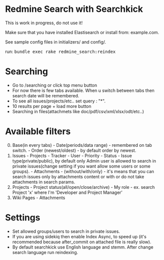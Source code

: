 # Redmine Search with Searchkick

This is work in progress, do not use it!

Make sure that you have installed Elastisearch or install from: example.com.

See sample config files in initializers/ and config/.

run: <tt> bundle exec rake redmine_search:reindex </tt>

# Searching
  - Go to /searching or click top menu button
  - For now there is few tabs available. When u switch between tabs then search date will be remembered.
  - To see all issues/projects/etc.. set query : "*".
  - 10 results per page + load more button
  - Searching in files(attachmets like doc/pdf/csv/xml/xlsx/odt/etc..)

# Available filters
  0. Base(in every tabs)
    - Date(periods/data range) - remembered on tab switch.
    - Order (newest/oldest) - by default order by newest.
  1. Issues
    - Projects
    - Tracker
    - User
    - Priority
    - Status
    - Issue type(private/public), by default only Admin user is allowed to search in private issues(change setting if you want allow some users or some groups).
    - Attachments - (without/with/only) - it's means that you can search issues only by attachments content or with or do not take attachments in search params.
  2. Projects
    - Project status(all/open/close/archive)
    - My role - ex. search Project 'x' where I'm 'Developer and Project Manager'
  3. Wiki Pages
    - Attachments

# Settings
  - Set allowed groups/users to search in private issues.
  - If you are using sidekiq then enable Index Async, to speed up (it's recommended because after_commit on attached file is really slow).
  - By default searchkick use English language and stemm. After change search language run reindexing.
